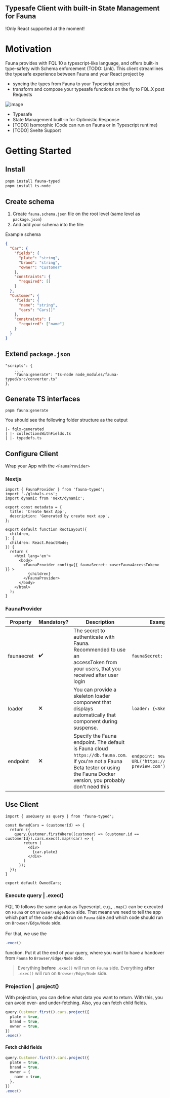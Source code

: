 ## Typesafe Client with built-in State Management for Fauna
!Only React supported at the moment!

# Motivation

Fauna provides with FQL 10 a typescript-like language, and offers built-in type-safety with Schema enforcement (TODO: Link). This client streamlines the typesafe experience between Fauna and your React project by

- syncing the types from Fauna to your Typescript project
- transform and compose your typesafe functions on the fly to FQL.X post Requests

![image](https://github.com/mmailaender/Fauna-Typed/assets/87228994/5260ec7e-9ae5-453f-a996-9fdaaff70cdf)

- Typesafe
- State Management built-in for Optimistic Response
- [TODO] Isomorphic (Code can run on Fauna or in Typescript runtime)
- [TODO] Svelte Support

# Getting Started

## Install

```bash
pnpm install fauna-typed
pnpm install ts-node
```

## Create schema

1. Create `fauna.schema.json` file on the root level (same level as `package.json`)
2. And add your schema into the file:

Example schema

```json
{
  "Car": {
    "fields": {
      "plate": "string",
      "brand": "string",
      "owner": "Customer"
    },
    "constraints": {
      "required": []
    }
  },
  "Customer": {
    "fields": {
      "name": "string",
      "cars": "Cars[]"
    },
    "constraints": {
      "required": ["name"]
    }
  }
}
```

## Extend `package.json`

```
"scripts": {
    ...,
    "fauna:generate": "ts-node node_modules/fauna-typed/src/converter.ts"
},
```

## Generate TS interfaces

```
pnpm fauna:generate
```

You should see the following folder structure as the output

```
|- fqlx-generated
| |- collectionsWithFields.ts
| |- typedefs.ts
```

## Configure Client

Wrap your App with the `<FaunaProvider>`

### Nextjs

```tsx
import { FaunaProvider } from 'fauna-typed';
import './globals.css';
import dynamic from 'next/dynamic';

export const metadata = {
  title: 'Create Next App',
  description: 'Generated by create next app',
};

export default function RootLayout({
  children,
}: {
  children: React.ReactNode;
}) {
  return (
    <html lang='en'>
      <body>
        <FaunaProvider config={{ faunaSecret: <userFaunaAccessToken> }} >
          {children}
        </FaunaProvider>
      </body>
    </html>
  );
}
```

### FaunaProvider

| Property   | Mandatory? | Description                                                                                                                                                                      | Example                                             |
| ---------- | ---------- | -------------------------------------------------------------------------------------------------------------------------------------------------------------------------------- | --------------------------------------------------- |
| faunaecret | ✔️         | The secret to authenticate with Fauna. Recommended to use an <br> accessToken from your users, that you received after user login                                                | `faunaSecret: useAuth()`                             |
| loader     | 🗙          | You can provide a skeleton loader component that displays <br> automatically that component during suspense.                                                                     | `loader: {<Skeleton />}`                            |
| endpoint   | 🗙          | Specify the Fauna endpoint. The default is Fauna cloud `https://db.fauna.com`. If you're not a Fauna Beta tester or using the Fauna Docker version, you probably don't need this | `endpoint: new URL('https://db.fauna-preview.com')` |

## Use Client

```tsx
import { useQuery as query } from 'fauna-typed';

const OwnedCars = (customerId) => {
  return ({
    query.Customer.firstWhere((customer) => {customer.id == customerId}).cars.exec().map((car) => {
        return (
          <div>
            {car.plate}
          </div>
        )
      });
  });
}

export default OwnedCars;
```

### Execute query | .exec()

FQL 10 follows the same syntax as Typescript. e.g., `.map()` can be executed on `Fauna` or on `Browser/Edge/Node` side. That means we need to tell the app which part of the code should run on `Fauna` side and which code should run on `Browser/Edge/Node` side. <br><br>
For that, we use the

```js
.exec()
```

function. Put it at the end of your query, where you want to have a handover from `Fauna` to `Browser/Edge/Node` side. <br>

> Everything **before** `.exec()` will run on `Fauna` side. Everything **after** `.exec()` will run on `Browser/Edge/Node` side.

### Projection | .project()

With projection, you can define what data you want to return. With this, you can avoid over- and under-fetching. Also, you can fetch child fields.

```js
query.Customer.first().cars.project({
  plate = true,
  brand = true,
  owner = true,
})
.exec()
```

#### Fetch child fields

```js
query.Customer.first().cars.project({
  plate = true,
  brand = true,
  owner = {
    name = true,
  },
})
.exec()
```
